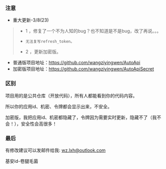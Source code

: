 ### 注意 ###
* 重大更新-3/8(23)
>- 1 ，修复了一个不为人知的bug？也不知道是不是bug，改了再说。。。
>-     无法复写refresh_token。        
>- 2 ，更新加密版。 

* 普通版项目地址：https://github.com/wangziyingwen/AutoApi
* 加密版项目地址：https://github.com/wangziyingwen/AutoApiSecret

### 区别 ###
项目用的是公共仓库（开放代码），所有人都能看到你的代码内容。

所以你的应用id、机密、令牌都会显示出来，不安全。

加密版，我把应用id、机密都隐藏了，令牌因为需要实时更新，隐藏不了（我不会！），安全性会高很多！

### 最后 ###

有修改建议可以发邮件给我:
wz.lxh@outlook.com
  
基安id-卷腿毛菌

